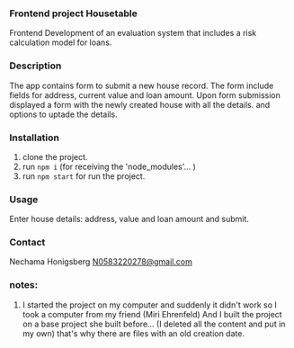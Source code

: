 ### Frontend project Housetable

Frontend Development of an evaluation system that includes a risk calculation model for loans.

### Description

The app contains form to submit a new house record.
The form  include fields for address, current value and loan amount. 
Upon form submission displayed a form with the newly created house with all the details.
and options to uptade the details.

### Installation

1. clone the project.
2. run `npm i` (for receiving the 'node_modules'... )
3. run `npm start` for run the project.

### Usage

Enter house details: address, value and loan amount and submit.

### Contact

Nechama Honigsberg N0583220278@gmail.com

### notes:

1. I started the project on my computer and suddenly it didn't work so I took a computer from my friend (Miri Ehrenfeld)
   And I built the project on a base project she built before... (I deleted all the content and put in my own)
   that's why there are files with an old creation date.
